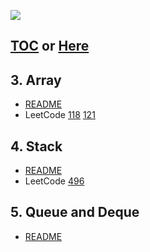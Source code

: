 ![](https://www.packtpub.com/media/catalog/product/cache/bf3310292d6e1b4ca15aeea773aca35e/b/0/b09377_cover.png)
## [TOC](https://www.packtpub.com/web-development/learning-javascript-data-structures-and-algorithms-third-edition?utm_source=github&utm_medium=repository&utm_campaign=9781788623872#tab-label-table.of.contents) or [Here](https://javascript-ds-algorithms-book.firebaseapp.com/)

## 3. Array

- [README](src/array/README.md)  
- LeetCode [118](leetcode/118_Pascal_Triangle.js) [121](leetcode/121_Best_Time_to_Buy_and_Sell_Stock.js)

## 4. Stack

- [README](src/stack/README.md)
- LeetCode [496](leetcode/496_Next_Greater_Element_I.js)

## 5. Queue and Deque

- [README](src/queue/README.md)